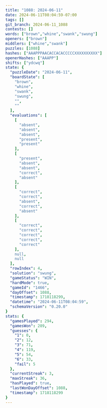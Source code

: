```yaml
---
title: "1088: 2024-06-11"
date: 2024-06-11T08:04:59-07:00
tags: []
git_branch: 2024-06-11_1088
contests: []
words: ["brown","whine","swank","swung"]
openers: ["brown"]
middlers: ["whine","swank"]
puzzles: [1088]
hashes: ["AAAPPPAACACCACACCCCCXXXXXXXXXX"]
openerHashes: ["AAAPP"]
shifts: ["ydcwq"]
state: {
  "puzzleDate": "2024-06-11",
  "boardState": [
    "brown",
    "whine",
    "swank",
    "swung",
    "",
    ""
  ],
  "evaluations": [
    [
      "absent",
      "absent",
      "absent",
      "present",
      "present"
    ],
    [
      "present",
      "absent",
      "absent",
      "correct",
      "absent"
    ],
    [
      "correct",
      "correct",
      "absent",
      "correct",
      "absent"
    ],
    [
      "correct",
      "correct",
      "correct",
      "correct",
      "correct"
    ],
    null,
    null
  ],
  "rowIndex": 4,
  "solution": "swung",
  "gameStatus": "WIN",
  "hardMode": true,
  "gameId": "1466",
  "dayOffset": 1088,
  "timestamp": 1718118299,
  "datetime": "2024-06-11T08:04:59",
  "schemaVersion": "0.20.0"
}
stats: {
  "gamesPlayed": 294,
  "gamesWon": 289,
  "guesses": {
    "1": 0,
    "2": 12,
    "3": 71,
    "4": 119,
    "5": 54,
    "6": 33,
    "fail": 5
  },
  "currentStreak": 3,
  "maxStreak": 36,
  "hasPlayed": true,
  "lastWonDayOffset": 1088,
  "timestamp": 1718118299
}
---
```

<!-- more -->
